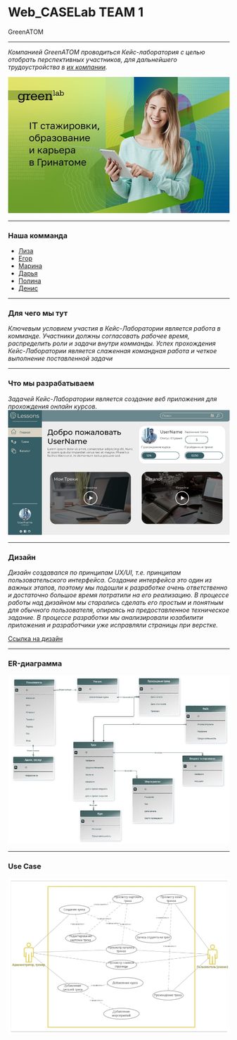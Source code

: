 # Web_CASELab TEAM 1
GreenATOM

***
_Компанией GreenATOM проводиться Кейс-лаборатория с целью отобрать перспективных участников, для дальнейшего трудоустройства в [их компании](https://greenatom.ru/)._

![Caselab](Green.png)
***
### Наша комманда
* [Лиза](https://github.com/handlessdude)
* [Егор](https://github.com/mucholocobbb)
* [Марина](https://github.com/Vorobeva-Marina)
* [Дарья](https://github.com/DariaZubkova)
* [Полина](https://github.com/ZaripovaPA)
* [Денис](https://github.com/DenisLisko)
***
### Для чего мы тут
_Ключевым условием участия в Кейс-Лаборатории является работа в комманде. Участники должны согласовать рабочее время, распределить роли и задачи внутри комманды. Успех прохождения Кейс-Лаборатории является слаженная командная работа и четкое выполнение поставленной задачи_
***
### Что мы разрабатываем
_Задачей Кейс-Лаборатории является создание веб приложения для прохождения онлайн курсов._
![Example](image.png)
***
### Дизайн
_Дизайн создавался по принципам UX/UI, т.е. принципам пользовательского интерфейса. Создание интерфейса это один из важных этапов, поэтому мы подошли к разработке очень ответственно и достаточно большое время потратили на его реализацию. В процессе работы над дизайном мы старались сделать его простым и понятным для обычного пользователя, опираясь на предоставленное техническое задание. 
В процессе разработки мы анализировали юзабилити приложения и разработчики уже исправляли страницы при верстке._

[Ссылка на дизайн](https://www.figma.com/file/ph54rMWyMQQ7P0PLgQphs0/CLW_T1_Design?node-id=4%3A70)
***
### ER-диаграмма

![ER](er.jpg)
***
### Use Case

![Use_Case](Use_case.jpg)
